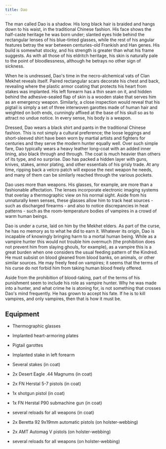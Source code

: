 ```yaml
---
title: Dao
---
```


The man called Dao is a shadow.  His long black hair is braided and hangs down to his waist, in the traditional Chinese fashion.  His face shows the half-caste heritage he was born under; slanted eyes hide behind the rectangular lenses of his blue-tinted glasses, while the rest of his angular features betray the war between centuries-old Frankish and Han genes.  His build is somewhat stocky, and his strength is greater than what his frame suggests.  As with all those of his eldritch heritage, his skin is naturally pale to the point of bloodlessness, although he betrays no other sign of sickness.

When he is undressed, Dao's time in the necro-alchemical vats of Clan Mekhet reveals itself.  Paired rectangular scars decorate his chest and back, revealing where the plastic armor coating that protects his heart from stakes was implanted.  His left forearm has a thin seam on it, and hidden behind the adhesive-sealed flap of skin is a wooden stake that serves him as an emergency weapon.  Similarly, a close inspection would reveal that his pigtail is simply a set of three interwoven garottes made of human hair and weighted on both ends, cunningly affixed at the base of his skull so as to attract no undue notice.  In every sense, his body is a weapon.

Dressed, Dao wears a black shirt and pants in the traditional Chinese fashion.  This is not simply a cultural preference; the loose leggings and short-sleeved shirt have been worn by martial artists and fighters for centuries and they serve the modern hunter equally well.  Over such simple fare, Dao typically wears a heavy leather long-coat with an added inner lining, also black through and through.  The coat is much heavier than others of its type, and no surprise.  Dao has packed a hidden layer with guns, knives, stakes, armor plating, and other essentials of his grisly trade.  At any time, ripping back a velcro patch will expose the next weapon he needs, and many of them can be similarly reached through the various pockets.

Dao uses more than weapons.  His glasses, for example, are more than a fashionable affectation.  The lenses incorporate electronic imaging systems that overlay a thermographic view on his normal sight.  Aside from his unnaturally keen senses, these glasses allow him to track heat sources - such as discharged firearms - and also to notice discrepancies in heat patterns - such as the room-temperature bodies of vampires in a crowd of warm human beings.

Dao is under a curse, laid on him by the Mekhet elders.  As part of the curse, he has no memory as to what he did to earn it.  Whatever its origin, Dao is incapable of knowingly bringing harm to a mortal human being.  While as a vampire hunter this would not trouble him overmuch (the prohibition does not prevent him from slaying ghouls, for example), as a vampire this is a great burden when one considers the usual feeding pattern of the Kindred.  He must subsist on blood gleaned from blood banks, on animals, or other similar sources.  He may freely feed on vampires; it seems that the terms of his curse do not forbid him from taking human blood freely offered.

Aside from the prohibition of blood-taking, part of the terms of his punishment seem to include his role as vampire hunter.  Why he was made into a hunter, and what crime he is atoning for, is not something that crosses Dao's mind frequently.  He has grown to accept his fate.  If he is to kill vampires, and only vampires, then that is how it must be.

Equipment
---------

* Thermographic glasses
* Implanted heart-armoring plates
* Pigtail garottes
* Implanted stake in left forearm
* Several stakes (in coat)

* 2x Desert Eagle .44 Magnums (in coat)
* 2x FN Herstal 5-7 pistols (in coat)
* 1x shotgun pistol (in coat)
* 1x FN Herstal P90 submachine gun (in coat)
* several reloads for all weapons (in coat)

* 2x Beretta 92 9x19mm automatic pistols (on holster-webbing)
* 2x AMT Automag V pistols (on holster-webbing)
* several reloads for all weapons (on holster-webbing)